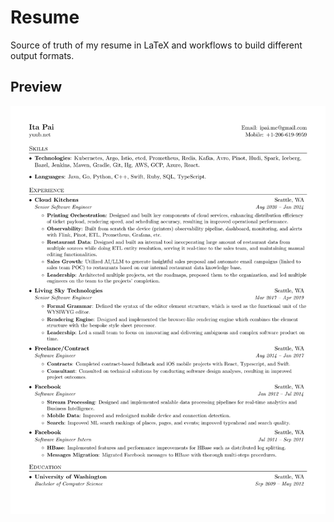 # Resume
Source of truth of my resume in LaTeX and workflows to build different output formats.

## Preview
![](out/resume.png?raw=true)
